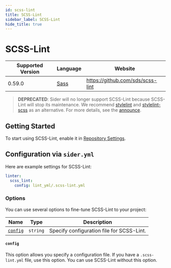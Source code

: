 ```yaml
---
id: scss-lint
title: SCSS-Lint
sidebar_label: SCSS-Lint
hide_title: true
---
```


# SCSS-Lint

| Supported Version | Language                      | Website                          |
| ----------------- | ----------------------------- | -------------------------------- |
| 0.59.0            | [Sass](https://sass-lang.com) | https://github.com/sds/scss-lint |

> **DEPRECATED**: Sider will no longer support SCSS-Lint because SCSS-Lint will stop its maintenance. We recommend [stylelint](https://stylelint.io) and [stylelint-scss](https://github.com/kristerkari/stylelint-scss) as an alternative.
> For more details, see the [announce](https://github.com/sds/scss-lint#notice-consider-other-tools-before-adopting-scss-lint).

## Getting Started

To start using SCSS-Lint, enable it in [Repository Settings](../../getting-started/repository-settings.md).

## Configuration via `sider.yml`

Here are example settings for SCSS-Lint:

```yaml
linter:
  scss_lint:
    config: lint_yml/.scss-lint.yml
```

### Options

You can use several options to fine-tune SCSS-Lint to your project:

| Name                | Type     | Description                               |
| ------------------- | -------- | ----------------------------------------- |
| [`config`](#config) | `string` | Specify configuration file for SCSS-Lint. |

#### `config`

This option allows you specify a configuration file. If you have a `.scss-lint.yml` file, use this option. You can use SCSS-Lint without this option.
